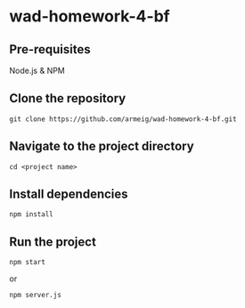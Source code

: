# wad-homework-4-bf

## Pre-requisites
Node.js \& NPM

## Clone the repository
```
git clone https://github.com/armeig/wad-homework-4-bf.git
```

## Navigate to the project directory
```
cd <project name>
```

## Install dependencies
```
npm install
```

## Run the project
```
npm start
```

or 
```
npm server.js
```